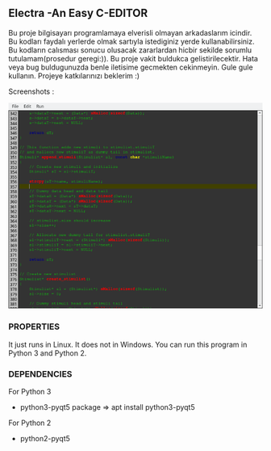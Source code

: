 ## Electra -An Easy C-EDITOR

Bu proje bilgisayarı programlamaya elverisli olmayan arkadaslarım icindir. Bu kodları faydalı yerlerde olmak sartıyla istediginiz yerde kullanabilirsiniz. Bu kodların calısması sonucu olusacak zararlardan hicbir sekilde sorumlu tutulamam(prosedur geregi:)). Bu proje vakit buldukca gelistirilecektir. Hata veya bug buldugunuzda benle iletisime gecmekten cekinmeyin. Gule gule kullanın. Projeye katkılarınızı beklerim :)

Screenshots : 

![Electra V0.2](https://github.com/CihatAltiparmak/C-EDITOR/blob/master/docs/ss/electra_ss1.png)

### PROPERTIES

It just runs in Linux. It does not in Windows.
You can run this program in Python 3 and Python 2.


### DEPENDENCIES

For Python 3

* python3-pyqt5 package => apt install python3-pyqt5 


For Python 2

* python2-pyqt5

